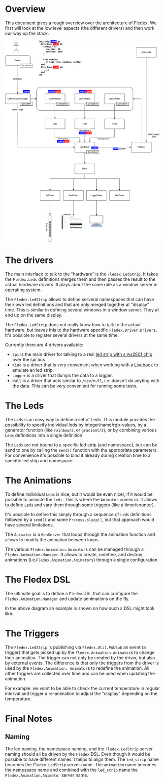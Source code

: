 # Overview
This document gives a rough overview over the architecture of Fledex. We first will 
look at the low level aspects (the different drivers) and then work our way up the 
stack.

![Architecture Diagram](./architecture.drawio.png)

# The drivers
The main interface to talk to the "hardware" is the `Fledex.LedStrip`. It takes the
`Fledex.Leds` definitions merges them and then passes the result to the actual 
hardware drivers. It plays about the same role as a window server in operating system.

The `Fledex.LedStrip` allows to define serveral namespaces that can have their own 
led definitions and that are only merged together at "display" time. This is similar 
in defining several windows in a window server. They all end up on the same display.

The `Fledex.LedStrip` does not really know how to talk to the actual hardware, but 
leaves this to the hardware spectific `Fledex.Driver.Driver`s. It's possible to 
register several drivers at the same time.

Currently there are 4 drivers available:
* `Spi` is the main driver for talking to a real 
  [led strip with a ws2801 chip](https://www.amazon.com/s?k=ws2801) over the spi bus
* `Kino` is a driver that is very convenient when working with a 
  [Livebook](https://livebook.dev/) to emulate an led strip.
* `Logger` is a driver that dumps the data to a logger.
* `Null` is a driver that acts similar to `/dev/null`, i.e. doesn't do anyting with the
  data. This can be very convenient for running some tests.

# The Leds
The `Leds` is an easy way to define a set of Leds. This module provides the 
possibility to specify individual leds by integer/name/rgb-values, by a generator 
function (like `rainbow/2`, or `gradient/2`), or by combining various `Leds` 
definitions into a single definition.

The `Leds` are not bound to a specific led strip (and namespace), but can be send 
to one by calling the `send()` function with the appropriate parameters. For 
convenience it's possible to bind it already during creation time to a specific 
led strip and namespace.

# The Animations
To define individual `Leds` is nice, but it would be even nicer, if it would be 
possible to animate the `Leds`. This is where the `Animator` comes in. It allows 
to define `Leds` and vary them through some triggers (like a timer/counter). 

It's possible to define this simply through a sequence of `Leds` definitions 
followed by a `send()` and some `Process.sleep()`, but that approach would have 
several limitations.

The `Animator` is a `GenServer` that loops through the animation function and allows
to modify the animation between loops.

The various `Fledex.Animation.Animator`s can be managed through a 
`Fledex.Animation.Manager`. It allows to create, redefine, and destroy animations 
(i.e.`Fledex.Animation.Animator`s) through a single configuration.

# The Fledex DSL
The ultimate goal is to define a `Fledex` DSL that can configure the 
`Fledex.Animation.Manager` and update annimations on the fly.

In the above diagram an example is shown on how such a DSL might look like. 

# The Triggers

The `Fledex.LedStrip` is publishing via `Fledex.Util.PubSub` an event (a trigger) 
that gets picked up by the `Fledex.Animation.Animator`s to change their animation. 
The trigger can not only be created by the driver, but also by external events. The
difference is that only the triggers from the driver is used by the `Fledex.Animation.
Animator`s to redefine the animation. All other triggers are collected over time and
can be used when updating the animation. 

For example: we want to be able to check the current temperature in regular interval 
and trigger a re-animation to adjust the "display" depending on the temperature.

# Final Notes
## Naming
The led naming, the namespace naming, and the `Fledex.LedStrip` server naming should 
all be driven by the `Fledex`  DSL. Even though it would be possible to have different
names it helps to align them. The `led_strip` name becomes the `Fledex.LedStrip` server
name. The `animation` name becomes the namespace name and combined with the `led_strip`
name the `Fledex.Animation.Animator` server name.

